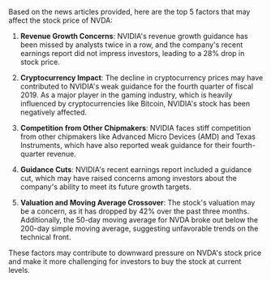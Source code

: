 Based on the news articles provided, here are the top 5 factors that may affect the stock price of NVDA:

1. **Revenue Growth Concerns**: NVIDIA's revenue growth guidance has been missed by analysts twice in a row, and the company's recent earnings report did not impress investors, leading to a 28% drop in stock price.

2. **Cryptocurrency Impact**: The decline in cryptocurrency prices may have contributed to NVIDIA's weak guidance for the fourth quarter of fiscal 2019. As a major player in the gaming industry, which is heavily influenced by cryptocurrencies like Bitcoin, NVIDIA's stock has been negatively affected.

3. **Competition from Other Chipmakers**: NVIDIA faces stiff competition from other chipmakers like Advanced Micro Devices (AMD) and Texas Instruments, which have also reported weak guidance for their fourth-quarter revenue.

4. **Guidance Cuts**: NVIDIA's recent earnings report included a guidance cut, which may have raised concerns among investors about the company's ability to meet its future growth targets.

5. **Valuation and Moving Average Crossover**: The stock's valuation may be a concern, as it has dropped by 42% over the past three months. Additionally, the 50-day moving average for NVDA broke out below the 200-day simple moving average, suggesting unfavorable trends on the technical front.

These factors may contribute to downward pressure on NVDA's stock price and make it more challenging for investors to buy the stock at current levels.